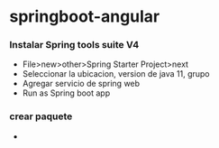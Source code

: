 # springboot-angular

### Instalar Spring tools suite V4

* File>new>other>Spring Starter Project>next
* Seleccionar la ubicacion, version de java 11, grupo
* Agregar servicio de spring web
* Run as Spring boot app

### crear paquete

* 